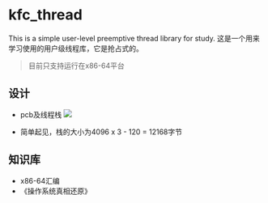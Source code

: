 # kfc_thread

This is a simple user-level preemptive thread library for study.
这是一个用来学习使用的用户级线程库，它是抢占式的。
> 目前只支持运行在x86-64平台
## 设计

* pcb及线程栈
![](https://ws3.sinaimg.cn/large/006tKfTcly1g1l7i4y67mj310q0lsgnz.jpg)

* 简单起见，栈的大小为4096 x 3 - 120 = 12168字节

## 知识库
* x86-64汇编
* 《操作系统真相还原》